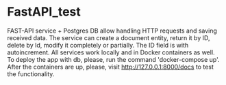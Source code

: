 # FastAPI_test
FAST-API service + Postgres DB allow handling HTTP requests and saving received data.
The service can create a document entity, return it by ID, delete by Id, modify it completely or partially.
The ID field is with autoincrement.
All services work locally and in Docker containers as well. 
To deploy the app with db, please, run the command 'docker-compose up'.
After the containers are up, please, visit http://127.0.0.1:8000/docs to test the functionality.
